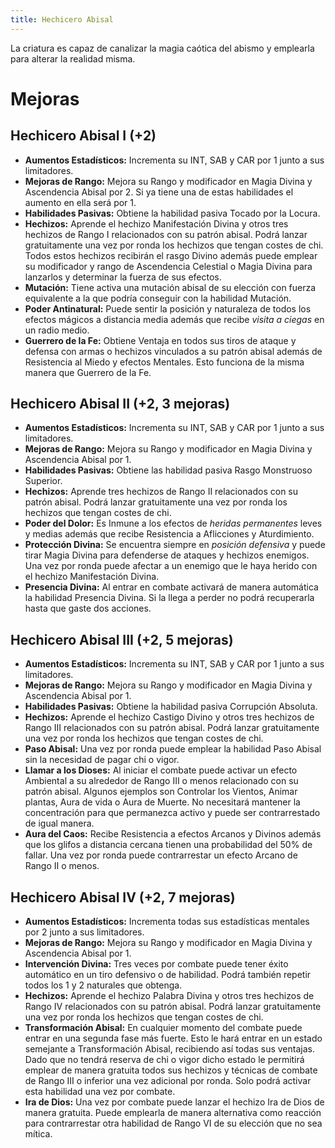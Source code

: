 ```yaml
---
title: Hechicero Abisal
---
```


La criatura es capaz de canalizar la magia caótica del abismo y emplearla para alterar la realidad misma.

# Mejoras

## Hechicero Abisal I (+2)

- **Aumentos Estadísticos:** Incrementa su INT, SAB y CAR por 1 junto a sus limitadores.
- **Mejoras de Rango:** Mejora su Rango y modificador en Magia Divina y Ascendencia Abisal por 2. Si ya tiene una de estas habilidades el aumento en ella será por 1. 
- **Habilidades Pasivas:** Obtiene la habilidad pasiva Tocado por la Locura.
- **Hechizos:** Aprende el hechizo Manifestación Divina y otros tres hechizos de Rango I relacionados con su patrón abisal. Podrá lanzar gratuitamente una vez por ronda los hechizos que tengan costes de chi. Todos estos hechizos recibirán el rasgo Divino además puede emplear su modificador y rango de Ascendencia Celestial o Magia Divina para lanzarlos y determinar la fuerza de sus efectos. 
- **Mutación:** Tiene activa una mutación abisal de su elección con fuerza equivalente a la que podría conseguir con la habilidad Mutación.
- **Poder Antinatural:** Puede sentir la posición y naturaleza de todos los efectos mágicos a distancia media además que recibe *visita a ciegas* en un radio medio.
- **Guerrero de la Fe:** Obtiene Ventaja en todos sus tiros de ataque y defensa con armas o hechizos vinculados a su patrón abisal además de Resistencia al Miedo y efectos Mentales. Esto funciona de la misma manera que Guerrero de la Fe.

## Hechicero Abisal II (+2, 3 mejoras)

- **Aumentos Estadísticos:** Incrementa su INT, SAB y CAR por 1 junto a sus limitadores.
- **Mejoras de Rango:** Mejora su Rango y modificador en Magia Divina y Ascendencia Abisal por 1. 
- **Habilidades Pasivas:** Obtiene las habilidad pasiva Rasgo Monstruoso Superior. 
- **Hechizos:** Aprende tres hechizos de Rango II relacionados con su patrón abisal. Podrá lanzar gratuitamente una vez por ronda los hechizos que tengan costes de chi.
- **Poder del Dolor:** Es Inmune a los efectos de *heridas permanentes* leves y medias además que recibe Resistencia a Aflicciones y Aturdimiento.
- **Protección Divina:** Se encuentra siempre en *posición defensiva* y puede tirar Magia Divina para defenderse de ataques y hechizos enemigos. Una vez por ronda puede afectar a un enemigo que le haya herido con el hechizo Manifestación Divina.
- **Presencia Divina:** Al entrar en combate activará de manera automática la habilidad Presencia Divina. Si la llega a perder no podrá recuperarla hasta que gaste dos acciones.

## Hechicero Abisal III (+2, 5 mejoras)

- **Aumentos Estadísticos:** Incrementa su INT, SAB y CAR por 1 junto a sus limitadores.
- **Mejoras de Rango:** Mejora su Rango y modificador en Magia Divina y Ascendencia Abisal por 1. 
- **Habilidades Pasivas:** Obtiene la habilidad pasiva Corrupción Absoluta. 
- **Hechizos:** Aprende el hechizo Castigo Divino y otros tres hechizos de Rango III relacionados con su patrón abisal. Podrá lanzar gratuitamente una vez por ronda los hechizos que tengan costes de chi. 
- **Paso Abisal:** Una vez por ronda puede emplear la habilidad Paso Abisal sin la necesidad de pagar chi o vigor. 
- **Llamar a los Dioses:** Al iniciar el combate puede activar un efecto Ambiental a su alrededor de Rango III o menos relacionado con su patrón abisal. Algunos ejemplos son Controlar los Vientos, Animar plantas, Aura de vida o Aura de Muerte. No necesitará mantener la concentración para que permanezca activo y puede ser contrarrestado de igual manera.
- **Aura del Caos:** Recibe Resistencia a efectos Arcanos y Divinos además que los glifos a distancia cercana tienen una probabilidad del 50% de fallar. Una vez por ronda puede contrarrestar un efecto Arcano de Rango II o menos.

## Hechicero Abisal IV (+2, 7 mejoras)

- **Aumentos Estadísticos:** Incrementa todas sus estadísticas mentales por 2 junto a sus limitadores.
- **Mejoras de Rango:** Mejora su Rango y modificador en Magia Divina y Ascendencia Abisal por 1.
- **Intervención Divina:** Tres veces por combate puede tener éxito automático en un tiro defensivo o de habilidad. Podrá también repetir todos los 1 y 2 naturales que obtenga.
- **Hechizos:** Aprende el hechizo Palabra Divina y otros tres hechizos de Rango IV relacionados con su patrón abisal. Podrá lanzar gratuitamente una vez por ronda los hechizos que tengan costes de chi. 
- **Transformación Abisal:** En cualquier momento del combate puede entrar en una segunda fase más fuerte. Esto le hará entrar en un estado semejante a Transformación Abisal, recibiendo así todas sus ventajas. Dado que no tendrá reserva de chi o vigor dicho estado le permitirá emplear de manera gratuita todos sus hechizos y técnicas de combate de Rango III o inferior una vez adicional por ronda. Solo podrá activar esta habilidad una vez por combate.
- **Ira de Dios:** Una vez por combate puede lanzar el hechizo Ira de Dios de manera gratuita. Puede emplearla de manera alternativa como reacción para contrarrestar otra habilidad de Rango VI de su elección que no sea mítica. 